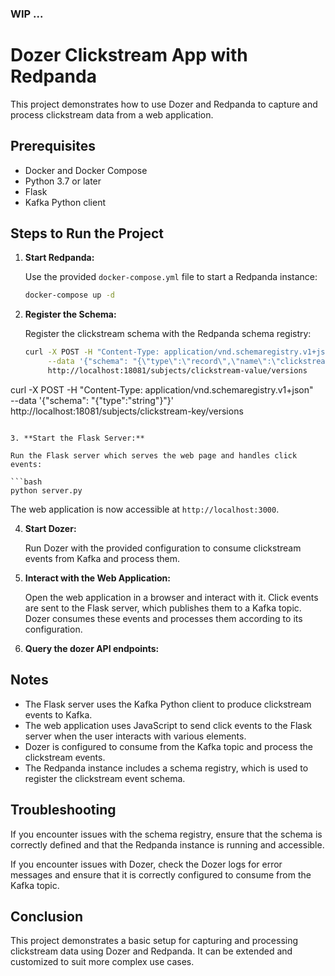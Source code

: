### WIP ...

# Dozer Clickstream App with Redpanda

This project demonstrates how to use Dozer and Redpanda to capture and process clickstream data from a web application.

## Prerequisites

- Docker and Docker Compose
- Python 3.7 or later
- Flask
- Kafka Python client

## Steps to Run the Project

1. **Start Redpanda:**

   Use the provided `docker-compose.yml` file to start a Redpanda instance:

   ```bash
   docker-compose up -d
   ```

2. **Register the Schema:**

   Register the clickstream schema with the Redpanda schema registry:

   ```bash
   curl -X POST -H "Content-Type: application/vnd.schemaregistry.v1+json" \
        --data '{"schema": "{\"type\":\"record\",\"name\":\"clickstream\",\"namespace\":\"dozer.samples\",\"fields\":[{\"name\":\"timestamp\",\"type\":\"int\"},{\"name\":\"type\",\"type\":\"string\"}]}"}' \
        http://localhost:18081/subjects/clickstream-value/versions

  curl -X POST -H "Content-Type: application/vnd.schemaregistry.v1+json" \
        --data '{"schema": "{\"type\":\"string\"}"}' \
        http://localhost:18081/subjects/clickstream-key/versions

   ```

3. **Start the Flask Server:**

   Run the Flask server which serves the web page and handles click events:

   ```bash
   python server.py
   ```

   The web application is now accessible at `http://localhost:3000`.

4. **Start Dozer:**

   Run Dozer with the provided configuration to consume clickstream events from Kafka and process them.

5. **Interact with the Web Application:**

   Open the web application in a browser and interact with it. Click events are sent to the Flask server, which publishes them to a Kafka topic. Dozer consumes these events and processes them according to its configuration.

6. **Query the dozer API endpoints:**

## Notes

- The Flask server uses the Kafka Python client to produce clickstream events to Kafka.
- The web application uses JavaScript to send click events to the Flask server when the user interacts with various elements.
- Dozer is configured to consume from the Kafka topic and process the clickstream events.
- The Redpanda instance includes a schema registry, which is used to register the clickstream event schema.

## Troubleshooting

If you encounter issues with the schema registry, ensure that the schema is correctly defined and that the Redpanda instance is running and accessible.

If you encounter issues with Dozer, check the Dozer logs for error messages and ensure that it is correctly configured to consume from the Kafka topic.

## Conclusion

This project demonstrates a basic setup for capturing and processing clickstream data using Dozer and Redpanda. It can be extended and customized to suit more complex use cases.
